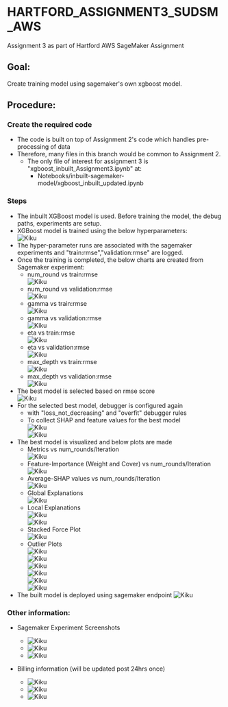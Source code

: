 # HARTFORD_ASSIGNMENT3_SUDSM_AWS  
Assignment 3 as part of Hartford AWS SageMaker Assignment  
  
## Goal:  
Create training model using sagemaker's own xgboost model.   
    
## Procedure:    
    
### Create the required code    
  - The code is built on top of Assignment 2's code which handles pre-processing of data  
  - Therefore, many files in this branch would be common to Assignment 2.  
      - The only file of interest for assignment 3 is "xgboost_inbuilt_Assignment3.ipynb" at:  
        - Notebooks/inbuilt-sagemaker-model/xgboost_inbuilt_updated.ipynb  
  
### Steps  
  
  - The inbuilt XGBoost model is used. Before training the model, the debug paths, experiments are setup.  
  - XGBoost model is trained using the below hyperparameters:  
    ![Kiku](Images/hyperparameter.png)  
  - The hyper-parameter runs are associated with the sagemaker experiments and "train:rmse","validation:rmse" are logged.  
  - Once the training is completed, the below charts are created from Sagemaker experiment:  
    - num_round vs train:rmse  
      ![Kiku](Images/num_rounds_vs_train_rmse.png)  
    - num_round vs validation:rmse  
      ![Kiku](Images/num_rounds_vs_validation_rmse.png)  
    - gamma vs train:rmse  
      ![Kiku](Images/gamma_vs_train_rmse.png)  
    - gamma vs validation:rmse  
      ![Kiku](Images/gamma_vs_validation_rmse.png)  
    - eta vs train:rmse  
      ![Kiku](Images/eta_vs_train_rmse.png)  
    - eta vs validation:rmse  
      ![Kiku](Images/eta_vs_validation_rmse.png)  
    - max_depth vs train:rmse  
      ![Kiku](Images/max_depth_vs_train_rmse.png)  
    - max_depth vs validation:rmse  
      ![Kiku](Images/max_depth_vs_validation_rmse.png)  
  - The best model is selected based on rmse score  
      ![Kiku](Images/bestmodel.png)  
  - For the selected best model, debugger is configured again   
    - with "loss_not_decreasing" and "overfit" debugger rules  
    - To collect SHAP and feature values for the best model  
      ![Kiku](Images/reconfigure_best_model_1.png)  
      ![Kiku](Images/reconfigure_best_model_2.png)  
  - The best model is visualized and below plots are made  
    - Metrics vs num_rounds/Iteration   
      ![Kiku](Images/Metrics_num_rounds.png)  
    - Feature-Importance (Weight and Cover) vs num_rounds/Iteration  
      ![Kiku](Images/Feature-Importance_num_rounds.png)  
    - Average-SHAP values vs num_rounds/Iteration  
      ![Kiku](Images/Average-SHAP__num_rounds.png)  
    - Global Explanations  
      ![Kiku](Images/Global_Explanations.png)  
    - Local Explanations  
      ![Kiku](Images/Local_explanations_1.png)  
      ![Kiku](Images/Local_explanations_2.png)  
    - Stacked Force Plot  
       ![Kiku](Images/stacked_force_plot_1.png)    
    - Outlier Plots  
      ![Kiku](Images/outlier1.png)  
      ![Kiku](Images/outlier2.png)  
      ![Kiku](Images/outlier3.png)  
      ![Kiku](Images/outlier4.png)  
      ![Kiku](Images/outlier5.png)  
      ![Kiku](Images/outlier6.png)  
  - The built model is deployed using sagemaker endpoint 
      ![Kiku](Images/endpoint.png)    
  
### Other information:  
  
- Sagemaker Experiment Screenshots  
  - ![Kiku](Images/sm_experiments_1.png)  
  - ![Kiku](Images/sm_experiments_2.png)  
  - ![Kiku](Images/sm_experiments_3.png)   
  
- Billing information (will be updated post 24hrs once)  
  - ![Kiku](Images/Bill1.png)  
  - ![Kiku](Images/Bill2.png)  
  - ![Kiku](Images/Bill3.png)  
   
